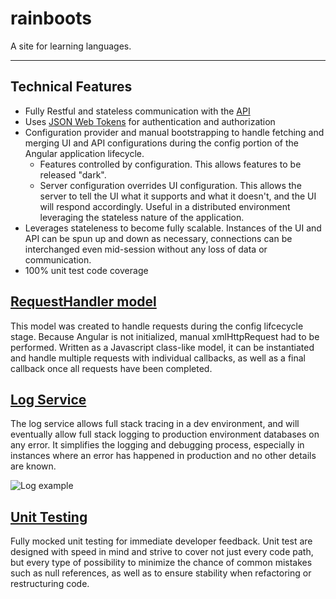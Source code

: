 # rainboots

A site for learning languages.

---

## Technical Features

* Fully Restful and stateless communication with the [API](https://github.com/silverback78/parka)
* Uses [JSON Web Tokens](https://jwt.io/) for authentication and authorization
* Configuration provider and manual bootstrapping to handle fetching and merging UI and API configurations during the config portion of the Angular application lifecycle.
  * Features controlled by configuration. This allows features to be released "dark".
  * Server configuration overrides UI configuration. This allows the server to tell the UI what it supports and what it doesn't, and the UI will respond accordingly. Useful in a distributed environment leveraging the stateless nature of the application.
* Leverages stateleness to become fully scalable. Instances of the UI and API can be spun up and down as necessary, connections can be interchanged even mid-session without any loss of data or communication.
* 100% unit test code coverage

## [RequestHandler model](https://github.com/silverback78/rainboots/blob/master/app/models/RequestHandler/RequestHandler.js)
This model was created to handle requests during the config lifcecycle stage. Because Angular is not initialized, manual xmlHttpRequest had to be performed. Written as a Javascript class-like model, it can be instantiated and handle multiple requests with individual callbacks, as well as a final callback once all requests have been completed.

## [Log Service](https://raw.githubusercontent.com/silverback78/rainboots/master/assets/log-example.png)
The log service allows full stack tracing in a dev environment, and will eventually allow full stack logging to production environment databases on any error. It simplifies the logging and debugging process, especially in instances where an error has happened in production and no other details are known.

![Log example](https://lh3.googleusercontent.com/q5Xsj1Cj5f69ShoX5yjF-TlQjv-aB5oAZKDwdIzEEM04JXn1SFdEJ3MzTWKlvNRYp84hropRHRpq3BljBxeU=w1920-h959-rw)

## [Unit Testing](https://github.com/silverback78/rainboots/blob/master/app/models/RequestHandler/RequestHandler.spec.js)
Fully mocked unit testing for immediate developer feedback. Unit test are designed with speed in mind and strive to cover not just every code path, but every type of possibility to minimize the chance of common mistakes such as null references, as well as to ensure stability when refactoring or restructuring code.